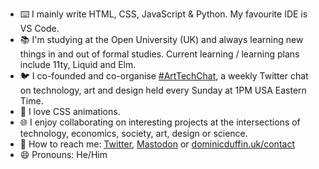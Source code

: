 
- ⌨️ I mainly write HTML, CSS, JavaScript & Python. My favourite IDE is VS Code.
- 📚 I'm studying at the Open University (UK) and always learning new things in and out of formal studies. Current learning / learning plans include 11ty, Liquid and Elm.
- 🐦 I co-founded and co-organise [#ArtTechChat](https://twitter.com/ArtTechChat), a weekly Twitter chat on technology, art and design held every Sunday at 1PM USA Eastern Time.
- 🎨 I love CSS animations.
- 🌐 I enjoy collaborating on interesting projects at the intersections of technology, economics, society, art, design or science.
- 💬 How to reach me: [Twitter](https:twitter.com/DominicDuffin1), [Mastodon](https://toot.cafe/@dominicduffin1) or [dominicduffin.uk/contact](https://dominicduffin.uk/contact)
- 😄 Pronouns: He/Him
